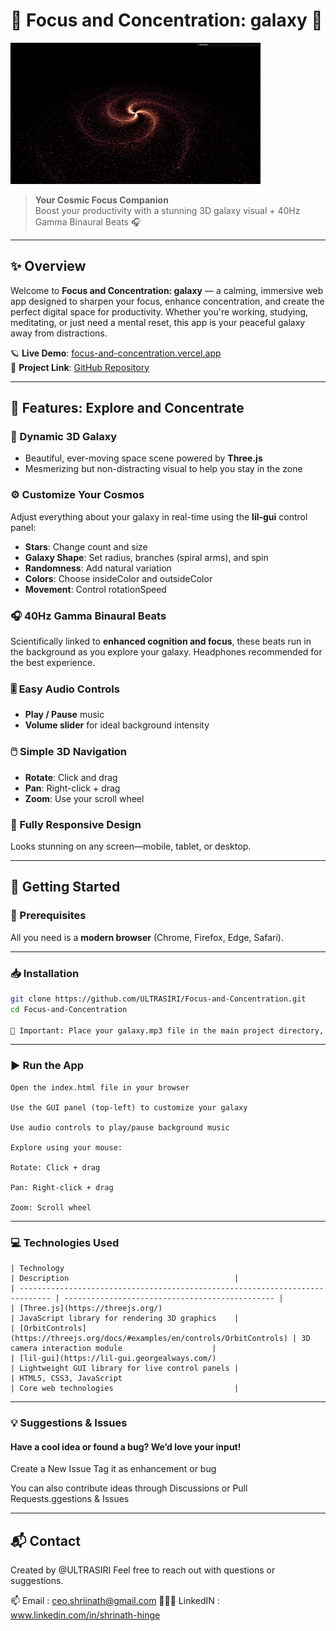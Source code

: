 # 🧠 Focus and Concentration: galaxy 🌌

![Galaxy Animation](images/galaxy-screenshot.gif)

> **Your Cosmic Focus Companion**  
> Boost your productivity with a stunning 3D galaxy visual + 40Hz Gamma Binaural Beats 🎧

---

## ✨ Overview

Welcome to **Focus and Concentration: galaxy** — a calming, immersive web app designed to sharpen your focus, enhance concentration, and create the perfect digital space for productivity. Whether you're working, studying, meditating, or just need a mental reset, this app is your peaceful galaxy away from distractions.

🪐 **Live Demo**: [focus-and-concentration.vercel.app](https://focus-and-concentration.vercel.app)  
🌌 **Project Link**: [GitHub Repository](https://github.com/ULTRASIRI/Focus-and-Concentration)

---

## 🎯 Features: Explore and Concentrate

### 🌌 Dynamic 3D Galaxy
- Beautiful, ever-moving space scene powered by **Three.js**
- Mesmerizing but non-distracting visual to help you stay in the zone

### ⚙️ Customize Your Cosmos
Adjust everything about your galaxy in real-time using the **lil-gui** control panel:

- **Stars**: Change count and size  
- **Galaxy Shape**: Set radius, branches (spiral arms), and spin  
- **Randomness**: Add natural variation  
- **Colors**: Choose insideColor and outsideColor  
- **Movement**: Control rotationSpeed  

### 🎧 40Hz Gamma Binaural Beats
Scientifically linked to **enhanced cognition and focus**, these beats run in the background as you explore your galaxy. Headphones recommended for the best experience.

### 🎚️ Easy Audio Controls
- **Play / Pause** music  
- **Volume slider** for ideal background intensity

### 🖱️ Simple 3D Navigation
- **Rotate**: Click and drag  
- **Pan**: Right-click + drag  
- **Zoom**: Use your scroll wheel  

### 📱 Fully Responsive Design
Looks stunning on any screen—mobile, tablet, or desktop.

---

## 🚀 Getting Started

### 🔧 Prerequisites
All you need is a **modern browser** (Chrome, Firefox, Edge, Safari).

---

### 📥 Installation

```bash
git clone https://github.com/ULTRASIRI/Focus-and-Concentration.git
cd Focus-and-Concentration

📁 Important: Place your galaxy.mp3 file in the main project directory, next to index.html.
```
---


### ▶️ Run the App
```
Open the index.html file in your browser

Use the GUI panel (top-left) to customize your galaxy

Use audio controls to play/pause background music

Explore using your mouse:

Rotate: Click + drag

Pan: Right-click + drag

Zoom: Scroll wheel
```

---

### 💻 Technologies Used
```
| Technology                                                                    | Description                                     |
| ----------------------------------------------------------------------------- | ----------------------------------------------- |
| [Three.js](https://threejs.org/)                                              | JavaScript library for rendering 3D graphics    |
| [OrbitControls](https://threejs.org/docs/#examples/en/controls/OrbitControls) | 3D camera interaction module                    |
| [lil-gui](https://lil-gui.georgealways.com/)                                  | Lightweight GUI library for live control panels |
| HTML5, CSS3, JavaScript                                                       | Core web technologies                           |
```
---

### 💡 Suggestions & Issues

#### Have a cool idea or found a bug? We’d love your input!

Create a New Issue
Tag it as enhancement or bug

You can also contribute ideas through Discussions or Pull Requests.ggestions & Issues

---

## 📬 Contact
Created by @ULTRASIRI
Feel free to reach out with questions or suggestions.

📫  Email : ceo.shriinath@gmail.com
🧑🏻‍💻  LinkedIN : www.linkedin.com/in/shrinath-hinge
